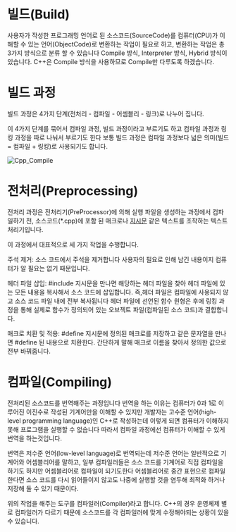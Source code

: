 # 빌드(Build)

사용자가 작성한 프로그래밍 언어로 된 소스코드(SourceCode)를 컴퓨터(CPU)가 이해할 수 있는 언어(ObjectCode)로 변환하는 작업이 필요로 하고, 변환하는 작업은 총 3가지 방식으로 분류 할 수 있습니다 Compile 방식, Interpreter 방식, Hybrid 방식이 있습니다. C++은 Compile 방식을 사용하므로 Compile만 다루도록 하겠습니다.

# 빌드 과정

빌드 과정은 4가지 단계(전처리 - 컴파일 - 어셈블리 - 링크)로 나누어 집니다.

이 4가지 단계를 묶어서 컴파일 과정, 빌드 과정이라고 부르기도 하고 컴파일 과정과 링킹 과정을 따로 나눠서 부르기도 한다 보통 빌드 과정은 컴파일 과정보다 넓은 의미(빌드 = 컴파일 + 링킹)로 사용되기도 합니다.

![Cpp_Compile](https://user-images.githubusercontent.com/112116885/200111964-f7cdf5d5-d77f-45b4-8824-de40617dee0d.png)

# 전처리(Preprocessing)

전처리 과정은 전처리기(PreProcessor)에 의해 실행 파일을 생성하는 과정에서 컴파일하기 전, 소스코드(*.cpp)에 포함 된 매크로나 [지시문](https://github.com/SeonBap/TIL/blob/main/Cpp/Preprocessor_Directives.md) 같은 텍스트를 조작하는 텍스트 처리기입니다.

이 과정에서 대표적으로 세 가지 작업을 수행합니다.

주석 제거: 소스 코드에서 주석을 제거합니다 사용자의 필요로 인해 남긴 내용이지 컴퓨터가 알 필요는 없기 때문입니다.

헤더 파일 삽입: #include 지시문을 만나면 해당하는 헤더 파일을 찾아 헤더 파일에 있는 모든 내용을 복사해서 소스 코드에 삽입합니다. 즉,헤더 파일은 컴파일에 사용되지 않고 소스 코드 파일 내에 전부 복사됩니다 헤더 파일에 선언된 함수 원형은 후에 링킹 과정을 통해 실제로 함수가 정의되어 있는 오브젝트 파일(컴파일된 소스 코드)과 결합합니다.

매크로 치환 및 적용: #define 지시문에 정의된 매크로를 저장하고 같은 문자열을 만나면 #define 된 내용으로 치환한다. 간단하게 말해 매크로 이름을 찾아서 정의한 값으로 전부 바꿔줍니다.

# 컴파일(Compiling)

전처리된 소스코드를 번역해주는 과정입니다 번역을 하는 이유는 컴퓨터가 0과 1로 이루어진 이진수로 작성된 기계어만을 이해할 수 있지만 개발자는 고수준 언어(high-level programming language)인 C++로 작성하는데 이렇게 되면 컴퓨터가 이해하지 못해 프로그램을 실행할 수 없습니다 따라서 컴파일 과정에선 컴퓨터가 이해할 수 있게 번역을 하는것입니다.

번역은 저수준 언어(low-level language)로 번역되는데 저수준 언어는 일반적으로 기계어와 어셈블리어를 말하고, 일부 컴파일러들은 소스 코드를 기계어로 직접 컴파일을 하기도 하지만 어셈블리어로 컴파일이 되기도한다 어셈블리어로 중간 표현으로 컴파일한다면 소스 코드를 다시 읽어들이지 않고도 나중에 실행할 것을 염두해 최적화 하거나 저장해 둘 수 있기 때문이다.

위의 작업을 해주는 도구를 컴파일러(Compiler)라고 합니다.
C++의 경우 운영체제 별로 컴파일러가 다르기 때문에 소스코드를 각 컴파일러에 맞게 수정해야되는 상황이 있을 수 있습니다.